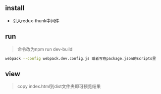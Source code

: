
## install
- 引入redux-thunk中间件

## run
> 命令改为npm run dev-build
``` bash
webpack --config webpack.dev.config.js 或者写在package.json的scripts里
```

## view
> copy index.html到dist文件夹即可预览结果